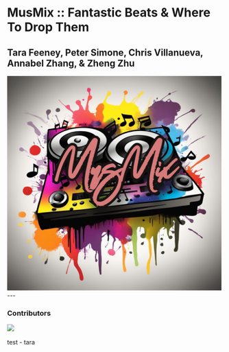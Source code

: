 # MusMix :: Fantastic Beats &amp; Where To Drop Them
Tara Feeney, Peter Simone, Chris Villanueva, Annabel Zhang, & Zheng Zhu
---
<img width="500" alt = "Image" src="https://github.com/BoundlessFate/BoundlessFate/blob/main/299762b2-a9d1-4338-97e2-e63ff49841ce(1).png?raw=true">
---

### Contributors
<a href="https://github.com/BoundlessFate/MusMix/graphs/contributors" target="_blank">
  <img src="https://contrib.rocks/image?repo=BoundlessFate/MusMix" />
</a>

test  - tara